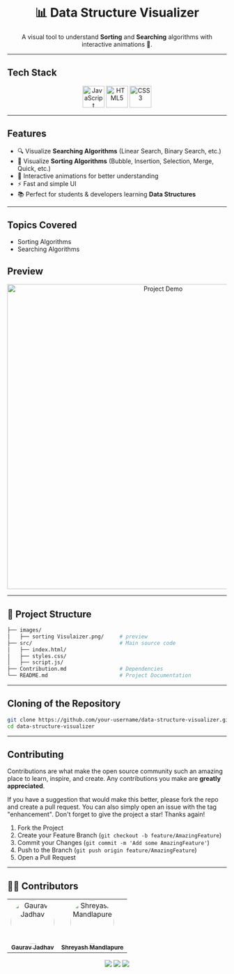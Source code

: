 <h1 align="center">📊 Data Structure Visualizer</h1>  

<p align="center">
A visual tool to understand <b>Sorting</b> and <b>Searching</b> algorithms with interactive animations 🚀.  
</p>  

---

##  Tech Stack  
<p align="center">
  <img src="https://cdn.jsdelivr.net/gh/devicons/devicon/icons/javascript/javascript-original.svg" alt="JavaScript" width="50" height="50"/>
  <img src="https://cdn.jsdelivr.net/gh/devicons/devicon/icons/html5/html5-original.svg" alt="HTML5" width="50" height="50"/>
  <img src="https://cdn.jsdelivr.net/gh/devicons/devicon/icons/css3/css3-original.svg" alt="CSS3" width="50" height="50"/>
</p>  

---

##  Features
- 🔍 Visualize **Searching Algorithms** (Linear Search, Binary Search, etc.)
- 🔄 Visualize **Sorting Algorithms** (Bubble, Insertion, Selection, Merge, Quick, etc.)
- 🎨 Interactive animations for better understanding
- ⚡ Fast and simple UI
- 📚 Perfect for students & developers learning **Data Structures**

---

## Topics Covered
- Sorting Algorithms
- Searching Algorithms

##  Preview  

<p align="center">
  <img src="assets/output-demo.png" alt="Project Demo" width="700px"/>
</p>  

---

## 📂 Project Structure  

```bash
├── images/                
│   ├── sorting Visulaizer.png/     # preview
├── src/                            # Main source code  
│   ├── index.html/ 
│   ├── styles.css/     
│   ├── script.js/  
├── Contribution.md                 # Dependencies  
└── README.md                       # Project Documentation
```
---

## Cloning of the Repository
```bash
git clone https://github.com/your-username/data-structure-visualizer.git
cd data-structure-visualizer
```

---

<!-- CONTRIBUTING -->
## Contributing

Contributions are what make the open source community such an amazing place to learn, inspire, and create. Any contributions you make are **greatly appreciated**.

If you have a suggestion that would make this better, please fork the repo and create a pull request. You can also simply open an issue with the tag "enhancement".
Don't forget to give the project a star! Thanks again!

1. Fork the Project
2. Create your Feature Branch (`git checkout -b feature/AmazingFeature`)
3. Commit your Changes (`git commit -m 'Add some AmazingFeature'`)
4. Push to the Branch (`git push origin feature/AmazingFeature`)
5. Open a Pull Request

---
## 👨‍💻 Contributors  

<div align="center">
  <table>
    <tr>
      <td align="center">
        <a href="https://github.com/JGaurav26">
          <img src="https://avatars.githubusercontent.com/JGaurav26" width="100px" style="border-radius: 50%;" alt="Gaurav Jadhav"/><br />
          <sub><b>Gaurav Jadhav</b></sub>
        </a>
      </td>
      <td align="center">
        <a href="https://github.com/MShreyash09">
          <img src="https://avatars.githubusercontent.com/MShreyash09" width="100px" style="border-radius: 50%;" alt="Shreyash Mandlapure"/><br />
          <sub><b>Shreyash Mandlapure</b></sub>
        </a>
      </td>
      </tr>
  </table>
</div>




<p align="center">
  <img src="https://img.shields.io/badge/⭐-Star_this_repo-yellow?style=for-the-badge">
  <img src="https://img.shields.io/badge/🔔-Watch_this_repo-blue?style=for-the-badge">
  <img src="https://img.shields.io/badge/🍴-Fork_this_repo-green?style=for-the-badge">
</p>  
